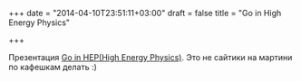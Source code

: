 +++
date = "2014-04-10T23:51:11+03:00"
draft = false
title = "Go in High Energy Physics"

+++

<p>Презентация <a href="http://go-talks.appspot.com/github.com/go-hep/talks/2014/golang-paris-gohep/gohep-en.slide">Go in HEP(High Energy Physics)</a>. Это не сайтики на мартини по кафешкам делать :)</p>

